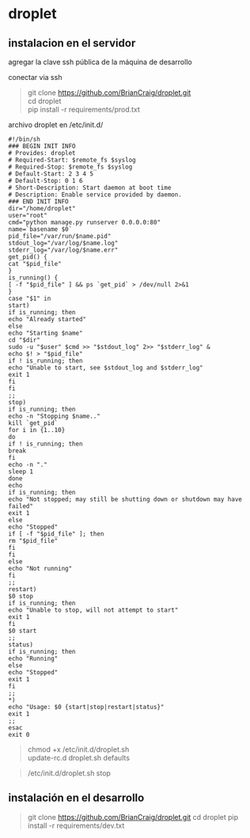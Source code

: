 # droplet

instalacion en el servidor  
-------------  

agregar la clave ssh pública de la máquina de desarrollo  

conectar via ssh  

> git clone https://github.com/BrianCraig/droplet.git  
> cd droplet  
> pip install -r requirements/prod.txt  



archivo droplet en /etc/init.d/

	#!/bin/sh
	### BEGIN INIT INFO
	# Provides: droplet
	# Required-Start: $remote_fs $syslog
	# Required-Stop: $remote_fs $syslog
	# Default-Start: 2 3 4 5
	# Default-Stop: 0 1 6
	# Short-Description: Start daemon at boot time
	# Description: Enable service provided by daemon.
	### END INIT INFO
	dir="/home/droplet"
	user="root"
	cmd="python manage.py runserver 0.0.0.0:80"
	name=`basename $0`
	pid_file="/var/run/$name.pid"
	stdout_log="/var/log/$name.log"
	stderr_log="/var/log/$name.err"
	get_pid() {
	cat "$pid_file"
	}
	is_running() {
	[ -f "$pid_file" ] && ps `get_pid` > /dev/null 2>&1
	}
	case "$1" in
	start)
	if is_running; then
	echo "Already started"
	else
	echo "Starting $name"
	cd "$dir"
	sudo -u "$user" $cmd >> "$stdout_log" 2>> "$stderr_log" &
	echo $! > "$pid_file"
	if ! is_running; then
	echo "Unable to start, see $stdout_log and $stderr_log"
	exit 1
	fi
	fi
	;;
	stop)
	if is_running; then
	echo -n "Stopping $name.."
	kill `get_pid`
	for i in {1..10}
	do
	if ! is_running; then
	break
	fi
	echo -n "."
	sleep 1
	done
	echo
	if is_running; then
	echo "Not stopped; may still be shutting down or shutdown may have failed"
	exit 1
	else
	echo "Stopped"
	if [ -f "$pid_file" ]; then
	rm "$pid_file"
	fi
	fi
	else
	echo "Not running"
	fi
	;;
	restart)
	$0 stop
	if is_running; then
	echo "Unable to stop, will not attempt to start"
	exit 1
	fi
	$0 start
	;;
	status)
	if is_running; then
	echo "Running"
	else
	echo "Stopped"
	exit 1
	fi
	;;
	*)
	echo "Usage: $0 {start|stop|restart|status}"
	exit 1
	;;
	esac
	exit 0

> chmod +x /etc/init.d/droplet.sh  
> update-rc.d droplet.sh defaults

> /etc/init.d/droplet.sh stop  

instalación en el desarrollo  
-------------  


> git clone https://github.com/BrianCraig/droplet.git
> cd droplet
> pip install -r requirements/dev.txt







